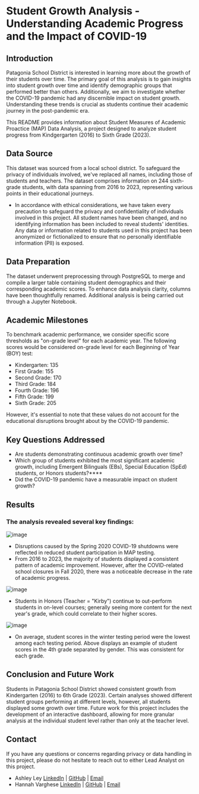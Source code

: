 # Student Growth Analysis - Understanding Academic Progress and the Impact of COVID-19

## Introduction

Patagonia School District is interested in learning more about the growth of their students over time. The primary goal of this analysis is to gain insights into student growth over time and identify demographic groups that performed better than others. Additionally, we aim to investigate whether the COVID-19 pandemic had any discernible impact on student growth. Understanding these trends is crucial as students continue their academic journey in the post-pandemic era. 

This README provides information about Student Measures of Academic Proactice (MAP) Data Analysis, a project designed to analyze student progress from Kindgergarten (2016) to Sixth Grade (2023). 

## Data Source

This dataset was sourced from a local school district. To safeguard the privacy of individuals involved, we've replaced all names, including those of students and teachers. The dataset comprises information on 244 sixth-grade students, with data spanning from 2016 to 2023, representing various points in their educational journeys.

+ In accordance with ethical considerations, we have taken every precaution to safeguard the privacy and confidentiality of individuals involved in this project. All student names have been changed, and no identifying information has been included to reveal students' identities. Any data or information related to students used in this project has been anonymized or fictionalized to ensure that no personally identifiable information (PII) is exposed. 

## Data Preparation

The dataset underwent preprocessing through PostgreSQL to merge and compile a larger table containing student demographics and their corresponding academic scores. To enhance data analysis clarity, columns have been thoughtfully renamed. Additional analysis is being carried out through a Jupyter Notebook. 

## Academic Milestones

To benchmark academic performance, we consider specific score thresholds as "on-grade level" for each academic year. The following scores would be considered on-grade level for each Beginning of Year (BOY) test:

- Kindergarten: 135
- First Grade: 155
- Second Grade: 170
- Third Grade: 184
- Fourth Grade: 196
- Fifth Grade: 199
- Sixth Grade: 205

However, it's essential to note that these values do not account for the educational disruptions brought about by the COVID-19 pandemic.

## Key Questions Addressed

- Are students demonstrating continuous academic growth over time?
- Which group of students exhibited the most significant academic growth, including Emergent Bilinguals (EBs), Special Education (SpEd) students, or Honors students?****
- Did the COVID-19 pandemic have a measurable impact on student growth?

## Results

### The analysis revealed several key findings:
![image](https://github.com/ashley-ley/map-data-analysis/assets/132225987/96c7c4d5-2312-4fcb-a48a-6161ab6d6f29)
- Disruptions caused by the Spring 2020 COVID-19 shutdowns were reflected in reduced student participation in MAP testing. 
- From 2016 to 2023, the majority of students displayed a consistent pattern of academic improvement. However, after the COVID-related school closures in Fall 2020, there was a noticeable decrease in the rate of academic progress.

![image](https://github.com/ashley-ley/map-data-analysis/assets/132225987/6cf696db-6c97-4fd3-9ebf-d1d51a963e17)
- Students in Honors (Teacher = "Kirby") continue to out-perform students in on-level courses; generally seeing more content for the next year's grade, which could correlate to their higher scores.

![image](https://github.com/ashley-ley/map-data-analysis/assets/132225987/9843bcaf-5cc8-4a47-ad58-b60315181b93)
- On average, student scores in the winter testing period were the lowest among each testing period. Above displays an example of student scores in the 4th grade separated by gender. This was consistent for each grade. 

## Conclusion and Future Work

Students in Patagonia School District showed consistent growth from Kindergarten (2016) to 6th Grade (2023). Certain analyses showed different student groups performing at different levels, however, all students displayed some growth over time. Future work for this project includes the development of an interactive dashboard, allowing for more granular analysis at the individual student level rather than only at the teacher level. 

## Contact

If you have any questions or concerns regarding privacy or data handling in this project, please do not hesitate to reach out to either Lead Analyst on this project. 
+ Ashley Ley [LinkedIn](https://www.linkedin.com/in/ashley-ley1/) | [GitHub](https://github.com/ashley-ley) | [Email](yakopeca@gmail.com)
+ Hannah Varghese [LinkedIn](https://www.linkedin.com/in/hannahvarghese/) | [GitHub](https://github.com/hannahvarghese) | [Email](hannahvarghese@gmail.com)
